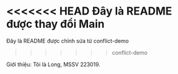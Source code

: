 <<<<<<< HEAD
Đây là README được thay đổi Main
=======
Đây là README được chỉnh sửa từ conflict-demo
>>>>>>> conflict-demo

Giới thiệu: Tôi là Long, MSSV 223019.
